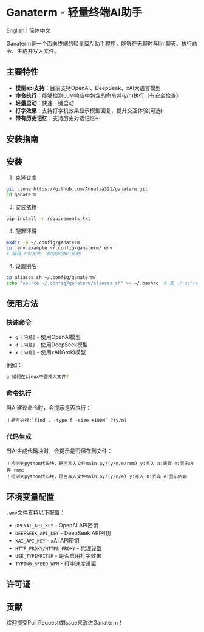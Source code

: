 # Ganaterm - 轻量终端AI助手

[English](README.en.md) | 简体中文

Ganaterm是一个面向终端的轻量级AI助手程序，能够在无聊时与llm聊天、执行命令、生成并写入文件。

## 主要特性

- **模型api支持**：目前支持OpenAI、DeepSeek、xAI大语言模型
- **命令执行**：能够检测LLM响应中包含的命令并(y/n)执行（有安全检查）
- **轻量启动**：快速一键启动
- **打字效果**：支持打字机效果显示模型回复，提升交互体验(可选)
- **带有历史记忆**：支持历史对话记忆～

## 安装指南

## 安装

1. 克隆仓库
```bash
git clone https://github.com/Annalia321/ganaterm.git
cd ganaterm
```

3. 安装依赖
```bash
pip install -r requirements.txt
```

4. 配置环境
```bash
mkdir -p ~/.config/ganaterm
cp .env.example ~/.config/ganaterm/.env
# 编辑.env文件，添加你的API密钥
```

4. 设置别名
```bash
cp aliases.sh ~/.config/ganaterm/
echo "source ~/.config/ganaterm/aliases.sh" >> ~/.bashrc  # 或 ~/.zshrc
```

## 使用方法

### 快速命令

- `g [问题]` - 使用OpenAI模型
- `d [问题]` - 使用DeepSeek模型 
- `x [问题]` - 使用xAI(Grok)模型

例如：
```bash
g 如何在Linux中查找大文件?
```

### 命令执行

当AI建议命令时，会提示是否执行：

```
！是否执行:`find . -type f -size +100M` ?(y/n)
```

### 代码生成

当AI生成代码块时，会提示是否保存到文件：

```
！检测到python代码块，是否写入文件main.py?(y/n/e/rnm) y:写入 n:丢弃 e:显示内容 rnm:
！检测到python代码块，是否写入文件main.py?(y/n/e) y:写入 n:丢弃 e:显示内容
```

## 环境变量配置

`.env`文件支持以下配置：

- `OPENAI_API_KEY` - OpenAI API密钥
- `DEEPSEEK_API_KEY` - DeepSeek API密钥
- `XAI_API_KEY` - xAI API密钥
- `HTTP_PROXY/HTTPS_PROXY` - 代理设置
- `USE_TYPEWRITER` - 是否启用打字效果
- `TYPING_SPEED_WPM` - 打字速度设置


## 许可证


## 贡献

欢迎提交Pull Request或Issue来改进Ganaterm！
